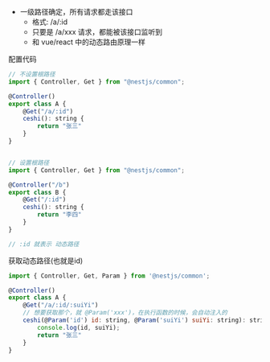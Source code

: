 
- 一级路径确定，所有请求都走该接口
  - 格式: /a/:id
  - 只要是 /a/xxx 请求，都能被该接口监听到
  - 和 vue/react 中的动态路由原理一样


配置代码
```js
// 不设置根路径
import { Controller, Get } from "@nestjs/common";

@Controller()
export class A {
    @Get("/a/:id")
    ceshi(): string {
        return "张三"
    }
}


// 设置根路径
import { Controller, Get } from "@nestjs/common";

@Controller("/b")
export class B {
    @Get("/:id")
    ceshi(): string {
        return "李四"
    }
}

// :id 就表示 动态路径
```



获取动态路径(也就是id)
```js
import { Controller, Get, Param } from '@nestjs/common';

@Controller()
export class A {
    @Get("/a/:id/:suiYi")
    // 想要获取那个，就 @Param('xxx')，在执行函数的时候，会自动注入的
    ceshi(@Param('id') id: string, @Param('suiYi') suiYi: string): string {
        console.log(id, suiYi);
        return "张三"
    }
}
```